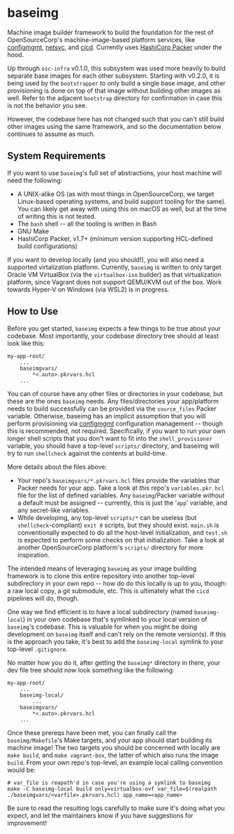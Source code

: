 baseimg
=======

Machine image builder framework to build the foundation for the rest of
OpenSourceCorp's machine-image-based platform services, like
[configmgmt](../configmgmt), [netsvc](../netsvc), and [cicd](../cicd). Currently
uses [HashiCorp Packer](https://packer.io) under the hood.

Up through `osc-infra` v0.1.0, this subsystem was used more heavily to build
separate base images for each other subsystem. Starting with v0.2.0, it is being
used by the `bootstrapper` to only build a single base image, and other
provisioning is done on top of that image without building other images as well.
Refer to the adjacent `bootstrap` directory for confirmation in case this is not
the behavior you see.

However, the codebase here has not changed such that you can't still build other
images using the same framework, and so the documentation below continues to
assume as much.

System Requirements
-------------------

If you want to use `baseimg`'s full set of abstractions, your host machine will
need the following:

- A UNIX-alike OS (as with most things in OpenSourceCorp, we target Linux-based
  operating systems, and build support tooling for the same). You can likely get
  away with using this on macOS as well, but at the time of writing this is not
  tested.
- The `bash` shell -- all the tooling is written in Bash
- GNU Make
- HashiCorp Packer, v1.7+ (minimum version supporting HCL-defined build
  configurations)

If you want to develop locally (and you should!), you will also need a supported
virtalization platform. Currently, `baseimg` is written to only target Oracle VM
VirtualBox (via the `virtualbox-iso` builder) as that virtualization platform,
since Vagrant does not support QEMU/KVM out of the box. Work towards Hyper-V on
Windows (via WSL2) is in progress.

How to Use
----------

Before you get started, `baseimg` expects a few things to be true about your
codebase. Most importantly, your codebase directory tree should at least look
like this:

    my-app-root/
        ...
        baseimgvars/
            *<.auto>.pkrvars.hcl
        ...

You can of course have any other files or directories in your codebase, but
these are the ones `baseimg` needs. Any files/directories your app/platform needs
to build successfully can be provided via the `source_files` Packer variable.
Otherwise, baseimg has an implicit assumption that you will perform provisioning
via [configmgmt](../configmgmt) configuration management -- though this is recommended,
not required. Specifically, if you want to run your own longer shell scripts
that you don't want to fit into the `shell_provisioner` variable, you should
have a top-level `scripts/` directory, and baseimg will try to run `shellcheck`
against the contents at build-time.

More details about the files above:

- Your repo's `baseimgvars/*.pkrvars.hcl` files provide the variables that Packer
  needs for your app. Take a look at *this* repo's `variables.pkr.hcl` file for
  the list of defined variables. Any `baseimg`/Packer variable *without* a default
  must be assigned -- currently, this is just the '`app`' variable, and any
  secret-like variables.
- While developing, any top-level `scripts/*` can be useless (but
  `shellcheck`-compliant) `exit 0` scripts, but they should exist. `main.sh` is
  conventionally expected to do all the host-level initialization, and `test.sh`
  is expected to perform some checks on that initialization. Take a look at
  another OpenSourceCorp platform's `scripts/` directory for more inspiration.

The intended means of leveraging `baseimg` as your image building framework is to
clone this entire repository into another top-level subdirectory in your own
repo -- how do do this locally is up to you, though: a raw local copy, a git
submodule, etc. This is ultimately what the `cicd` pipelines will do, though.

One way we find efficient is to have a local subdirectory (named `baseimg-local`)
in your own codebase that's symlinked to your local version of `baseimg`'s
codebase. This is valuable for when you might be doing development on `baseimg`
itself and can't rely on the remote version(s). If this is the approach you
take, it's best to add the `baseimg-local` symlink to your top-level
`.gitignore`.

No matter how you do it, after getting the `baseimg*` directory in there, your dev
file tree should now look something like the following:

    my-app-root/
        ...
        baseimg-local/
            ...
        baseimgvars/
            *<.auto>.pkrvars.hcl
        ...

Once these prereqs have been met, you can finally call the `baseimg/Makefile`'s
Make targets, and your app should start building its machine image! The two
targets you should be concerned with locally are `make build`, and `make
vagrant-box`, the latter of which also runs the image `build`. From your own
repo's top-level, an example local calling convention would be:

    # var_file is reapath'd in case you're using a symlink to baseimg
    make -C baseimg-local build only=virtualbox-ovf var_file=$(realpath ./baseimgvars/<varfile>.pkrvars.hcl) app_name=<app_name>

Be sure to read the resulting logs carefully to make sure it's doing what you
expect, and let the maintainers know if you have suggestions for improvement!

